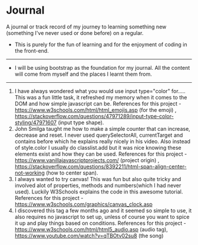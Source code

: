 # Journal
A journal or track record of my journey to learning something new (something I've never used or done before) on a regular. 

* This is purely for the fun of learning and for the enjoyment of coding in the front-end.
---
* I will be using bootstrap as the foundation for my journal. All the content will come from myself and the places I learnt them from.
---
1. I have always wondered what you would use input type="color" for..... This was a fun little task, it refreshed my memory when it comes to the DOM and how simple javascript can be. 
References for this project - https://www.w3schools.com/html/html_emojis.asp (for the emoji) , https://stackoverflow.com/questions/47971289/input-type-color-styling/47971607 (input type shape).
2. John Smilga taught me how to make a simple counter that can increase, decrease and reset. I never used querySelectorAll, currentTarget and contains before which he explains really nicely in his video. Also instead of style.color I usually do classlist.add but it was nice knowing these elements exist and how they can be used.
References for this project - https://www.vanillajavascriptprojects.com/ (project origin) , https://stackoverflow.com/questions/8392211/html-span-align-center-not-working (how to center span).
3. I always wanted to try canvas! This was fun but also quite tricky and involved alot of properties, methods and numbers(which I had never used). Luckily W3Schools explains the code in this awesome tutorial. 
References for this project - https://www.w3schools.com/graphics/canvas_clock.asp
4. I discovered this tag a few months ago and it seemed so simple to use, it also requires no javascript to set up, unless of course you want to spice it up and play things based on conditions. References for this project - https://www.w3schools.com/html/html5_audio.asp (audio tag), https://www.youtube.com/watch?v=qTBOtv02su8 (the song)